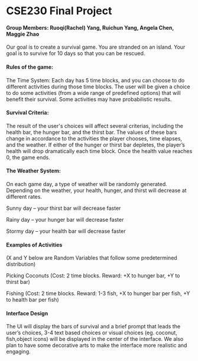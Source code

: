 # CSE230 Final Project
#### Group Members: Ruoqi(Rachel) Yang, Ruichun Yang, Angela Chen, Maggie Zhao

Our goal is to create a survival game. You are stranded on an island. Your goal is to survive for 10 days so that you can be rescued.

#### Rules of the game:
The Time System: Each day has 5 time blocks, and you can choose to do different activities during those time blocks. The user will be given a choice to do some activities (from a wide range of predefined options) that will benefit their survival. Some activities may have probabilistic results.

#### Survival Criteria: 
The result of the user's choices will affect several criterias, including the health bar, the hunger bar, and the thirst bar. The values of these bars change in accordance to the activities the player chooses, time elapses, and the weather. If either of the hunger or thirst bar depletes, the player’s health will drop dramatically each time block. Once the health value reaches 0, the game ends.


#### The Weather System: 
On each game day, a type of weather will be randomly generated. Depending on the weather, your health, hunger, and thirst will decrease at different rates.

  Sunny day – your thirst bar will decrease faster

  Rainy day – your hunger bar will decrease faster

  Stormy day – your health bar will decrease faster

#### Examples of Activities 
(X and Y below are Random Variables that follow some predetermined distribution)

  Picking Coconuts (Cost: 2 time blocks. Reward: +X to hunger bar, +Y to thirst bar)

  Fishing (Cost: 2 time blocks. Reward: 1-3 fish, +X to hunger bar per fish, +Y to health bar per fish)

#### Interface Design
The UI will display the bars of survival and a brief prompt that leads the user’s choices, 3-4 text based choices or visual choices (eg. coconut, fish,object icons) will be displayed in the center of the interface. We also plan to have some decorative arts to make the interface more realistic and engaging.

